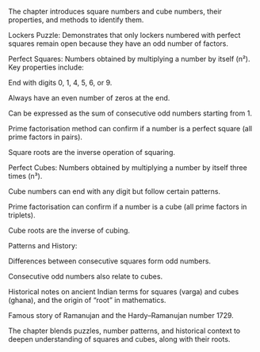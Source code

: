 The chapter introduces square numbers and cube numbers, their properties, and methods to identify them.

Lockers Puzzle: Demonstrates that only lockers numbered with perfect squares remain open because they have an odd number of factors.

Perfect Squares: Numbers obtained by multiplying a number by itself (n²). Key properties include:

End with digits 0, 1, 4, 5, 6, or 9.

Always have an even number of zeros at the end.

Can be expressed as the sum of consecutive odd numbers starting from 1.

Prime factorisation method can confirm if a number is a perfect square (all prime factors in pairs).

Square roots are the inverse operation of squaring.


Perfect Cubes: Numbers obtained by multiplying a number by itself three times (n³).

Cube numbers can end with any digit but follow certain patterns.

Prime factorisation can confirm if a number is a cube (all prime factors in triplets).

Cube roots are the inverse of cubing.


Patterns and History:

Differences between consecutive squares form odd numbers.

Consecutive odd numbers also relate to cubes.

Historical notes on ancient Indian terms for squares (varga) and cubes (ghana), and the origin of “root” in mathematics.

Famous story of Ramanujan and the Hardy–Ramanujan number 1729.



The chapter blends puzzles, number patterns, and historical context to deepen understanding of squares and cubes, along with their roots.
